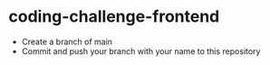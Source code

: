 # coding-challenge-frontend

- Create a branch of main
- Commit and push your branch with your name to this repository


